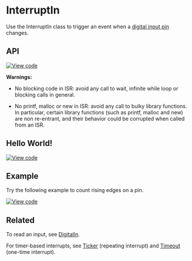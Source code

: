 # InterruptIn

Use the InterruptIn class to trigger an event when a [digital input pin](DigitalIn.md) changes.

## API

[![View code](https://www.mbed.com/embed/?type=library)](https://docs.mbed.com/docs/mbed-os-api/en/mbed-os-5.5/api/classmbed_1_1InterruptIn.html) 

**Warnings:**

* No blocking code in ISR: avoid any call to wait, infinite while loop or blocking calls in general.

* No printf, malloc or new in ISR: avoid any call to bulky library functions. In particular, certain library functions (such as printf, malloc and new) are non re-entrant, and their behavior could be corrupted when called from an ISR.

## Hello World!

[![View code](https://www.mbed.com/embed/?url=https://developer.mbed.org/teams/mbed_example/code/InterruptIn_HelloWorld/)](https://developer.mbed.org/teams/mbed_example/code/InterruptIn_HelloWorld/file/f729f0421740/main.cpp) 

## Example

Try the following example to count rising edges on a pin.

[![View code](https://www.mbed.com/embed/?url=https://developer.mbed.org/teams/mbed_example/code/InterruptIn_ex_1/)](https://developer.mbed.org/teams/mbed_example/code/InterruptIn_ex_1/file/8c7b073576c5/main.cpp)

## Related

To read an input, see [DigitalIn](DigitalIn.md).

For timer-based interrupts, see [Ticker](../tasks/Ticker.md) (repeating interrupt) and [Timeout](../tasks/TimeOut.md) (one-time interrupt).
